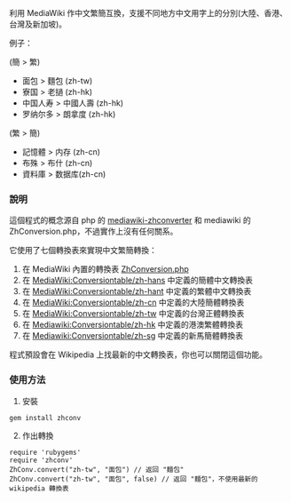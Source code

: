 利用 MediaWiki 作中文繁簡互換，支援不同地方中文用字上的分別(大陸、香港、台灣及新加坡)。 

例子：

(簡 > 繁)

* 面包 > 麵包 (zh-tw)
* 寮国 > 老撾 (zh-hk)
* 中国人寿 > 中國人壽 (zh-hk)
* 罗纳尔多 > 朗拿度 (zh-hk)

(繁 > 簡)

* 記憶體 > 内存 (zh-cn)
* 布殊 > 布什 (zh-cn)
* 資料庫 > 数据库(zh-cn)

### 說明

這個程式的概念源自 php 的 [mediawiki-zhconverter](https://github.com/tszming/mediawiki-zhconverter) 和 mediawiki 的 ZhConversion.php，不過實作上沒有任何關系。

它使用了七個轉換表來實現中文繁簡轉換：

1. 在 MediaWiki 內置的轉換表  [ZhConversion.php](http://svn.wikimedia.org/svnroot/mediawiki/trunk/phase3/includes/ZhConversion.php) 
2. 在 [MediaWiki:Conversiontable/zh-hans](http://zh.wikipedia.org/w/index.php?title=MediaWiki:Conversiontable/zh-hans) 中定義的簡體中文轉換表
3. 在 [MediaWiki:Conversiontable/zh-hant](http://zh.wikipedia.org/w/index.php?title=MediaWiki:Conversiontable/zh-hant) 中定義的繁體中文轉換表
4. 在 [MediaWiki:Conversiontable/zh-cn](http://zh.wikipedia.org/w/index.php?title=MediaWiki:Conversiontable/zh-cn) 中定義的大陸簡體轉換表
5. 在 [MediaWiki:Conversiontable/zh-tw](http://zh.wikipedia.org/w/index.php?title=MediaWiki:Conversiontable/zh-tw) 中定義的台灣正體轉換表
6. 在 [Mediawiki:Conversiontable/zh-hk](http://zh.wikipedia.org/w/index.php?title=MediaWiki:Conversiontable/zh-hk) 中定義的港澳繁體轉換表
7. 在 [Mediawiki:Conversiontable/zh-sg](http://zh.wikipedia.org/w/index.php?title=MediaWiki:Conversiontable/zh-sg) 中定義的新馬簡體轉換表

程式預設會在 Wikipedia 上找最新的中文轉換表，你也可以關閉這個功能。

### 使用方法

1. 安裝
```
gem install zhconv
```


2. 作出轉換
```
require 'rubygems'
require 'zhconv'
ZhConv.convert("zh-tw", "面包") // 返回 "麵包"
ZhConv.convert("zh-tw", "面包", false) // 返回 "麵包"，不使用最新的 wikipedia 轉換表
```